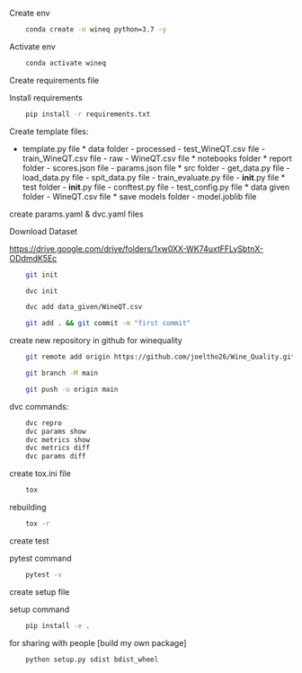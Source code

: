 Create env

```bash
    conda create -n wineq python=3.7 -y
```

Activate env

```bash
    conda activate wineq
```

Create requirements file

Install requirements
```bash
    pip install -r requirements.txt
```

Create template files:
* template.py file
      * data folder
        - processed
            - test_WineQT.csv file
            - train_WineQT.csv file
        - raw
            - WineQT.csv file
      * notebooks folder
      * report folder
        - scores.json file
        - params.json file
      * src folder
        - get_data.py file
        - load_data.py file
        - spit_data.py file
        - train_evaluate.py file
        - __init__.py file
      * test folder
        - __init__.py file
        - conftest.py file
        - test_config.py file
      * data given folder
        - WineQT.csv file
      * save models folder
        - model.joblib file

create params.yaml & dvc.yaml files

Download Dataset

https://drive.google.com/drive/folders/1xw0XX-WK74uxtFFLySbtnX-ODdmdK5Ec

```bash
    git init
```

```bash
    dvc init
```

```bash
    dvc add data_given/WineQT.csv
```

```bash
    git add . && git commit -m "first commit"
```

create new repository in github for winequality

```bash
    git remote add origin https://github.com/joeltho26/Wine_Quality.git
```

```bash
    git branch -M main
```

```bash
    git push -u origin main
```
dvc commands:

```bash
    dvc repro
    dvc params show
    dvc metrics show
    dvc metrics diff
    dvc params diff
```


create tox.ini file

```bash
    tox
```

rebuilding
```bash
    tox -r
```
create test

pytest command
```bash
    pytest -v
```

create setup file

setup command
```bash
    pip install -e .
```

for sharing with people [build my own package]
```bash
    python setup.py sdist bdist_wheel
```